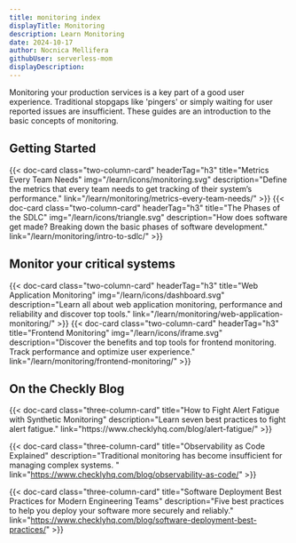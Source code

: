 ```yaml
---
title: monitoring index
displayTitle: Monitoring 
description: Learn Monitoring
date: 2024-10-17
author: Nocnica Mellifera
githubUser: serverless-mom
displayDescription:
---
```

Monitoring your production services is a key part of a good user experience. Traditional stopgaps like 'pingers' or simply waiting for user reported issues are insufficient. These guides are an introduction to the basic concepts of monitoring.

## Getting Started

<div class="cards-list">
{{< doc-card
	  class="two-column-card"
	  headerTag="h3"
	  title="Metrics Every Team Needs"
	  img="/learn/icons/monitoring.svg"
	  description="Define the metrics that every team needs to get tracking of their system’s performance."
	  link="/learn/monitoring/metrics-every-team-needs/"
>}} 
{{< doc-card
	  class="two-column-card"
	  headerTag="h3"
	  title="The Phases of the SDLC"
	  img="/learn/icons/triangle.svg"
	  description="How does software get made? Breaking down the basic phases of software development."
      link="/learn/monitoring/intro-to-sdlc/"
>}}
</div>


## Monitor your critical systems

<div class="cards-list">
{{< doc-card
	  class="two-column-card"
	  headerTag="h3"
	  title="Web Application Monitoring"
	  img="/learn/icons/dashboard.svg"
	  description="Learn all about web application monitoring, performance and reliability and discover top tools."
	  link="/learn/monitoring/web-application-monitoring/"
>}} 
{{< doc-card
	  class="two-column-card"
	  headerTag="h3"
	  title="Frontend Monitoring"
	  img="/learn/icons/iframe.svg"
	  description="Discover the benefits and top tools for frontend monitoring. Track performance and optimize user experience."
      link="/learn/monitoring/frontend-monitoring/"
>}}
</div>

## On the Checkly Blog

<div class="cards-list">
{{< doc-card class="three-column-card" title="How to Fight Alert Fatigue with Synthetic Monitoring" description="Learn seven best practices to fight alert fatigue." link="https://www.checklyhq.com/blog/alert-fatigue/" >}}

{{< doc-card class="three-column-card" title="Observability as Code Explained" description="Traditional monitoring has become insufficient for managing complex systems. " link="https://www.checklyhq.com/blog/observability-as-code/" >}}

{{< doc-card class="three-column-card" title="Software Deployment Best Practices for Modern Engineering Teams" description="Five best practices to help you deploy your software more securely and reliably." link="https://www.checklyhq.com/blog/software-deployment-best-practices/" >}}

</div>
